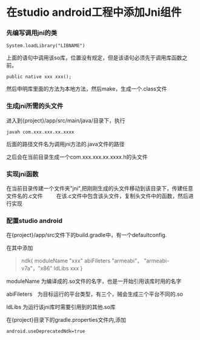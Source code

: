 # 在studio android工程中添加Jni组件

### 先编写调用jni的类

`System.loadLibrary("LIBNAME")`

上面的语句中调用该so库，位置没有规定，但是该语句必须先于调用库函数之前。

`public native xxx xxx();`

然后申明库里面的方法为本地方法，然后make，生成一个.class文件

### 生成jni所需的头文件

进入到{project}/app/src/main/java/目录下，执行

`javah com.xxx.xxx.xx.xxxx`

后面的路径文件名为调用jni方法的.java文件的路径

之后会在当前目录生成一个com.xxx.xxx.xx.xxxx.h的头文件

### 实现jni函数

在当前目录传建一个文件夹"jni",把刚刚生成的头文件移动到该目录下，传建任意文件名的.c文件
　　
在该.c文件中包含该头文件，复制头文件中的函数，然后进行实现

### 配置studio android

在{project}/app/src文件下的build.gradle中，有一个defaultconfig.

在其中添加

> ndk{
	moduleName "xxx"
	abiFileters "armeabi"， "armeabi-v7a"，"x86"
	ldLibs xxx
}

moduleName 为编译成的.so文件的名字，也是一开始引用该库时用的名字

abiFileters　为目标运行的平台类型，有三个，贼会生成三个平台不同的.so

ldLibs 为运行该jni库时需要引用到的其他.so库

在{project}目录下的gradle.properties文件内,添加

`android.useDeprecatedNdk=true`


